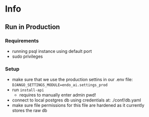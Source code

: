 # Info

## Run in Production

### Requirements

- running psql instance using default port
- sudo privileges

### Setup

- make sure that we use the production settins in our .env file: `DJANGO_SETTINGS_MODULE=endo_ai.settings_prod`
- run `install-api`
  - requires to manually enter admin pwd!
- connect to local postgres db using credentials at: ./conf/db.yaml
- make sure file permissions for this file are hardened as it currently stores the raw db
